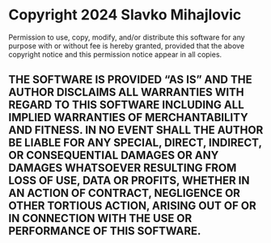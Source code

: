 # Copyright 2024 Slavko Mihajlovic

Permission to use, copy, modify, and/or distribute this software for any purpose with or without fee is hereby granted, provided that the above copyright notice and this permission notice appear in all copies.

## THE SOFTWARE IS PROVIDED “AS IS” AND THE AUTHOR DISCLAIMS ALL WARRANTIES WITH REGARD TO THIS SOFTWARE INCLUDING ALL IMPLIED WARRANTIES OF MERCHANTABILITY AND FITNESS. IN NO EVENT SHALL THE AUTHOR BE LIABLE FOR ANY SPECIAL, DIRECT, INDIRECT, OR CONSEQUENTIAL DAMAGES OR ANY DAMAGES WHATSOEVER RESULTING FROM LOSS OF USE, DATA OR PROFITS, WHETHER IN AN ACTION OF CONTRACT, NEGLIGENCE OR OTHER TORTIOUS ACTION, ARISING OUT OF OR IN CONNECTION WITH THE USE OR PERFORMANCE OF THIS SOFTWARE.